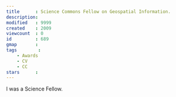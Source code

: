 ```yaml
---
title      : Science Commons Fellow on Geospatial Information.
description: 
modified   : 9999
created    : 2009
viewcount  : 0
id         : 689
gmap       : 
tags        :
    - Awards
    - CV
    - CC
stars      : 
---
```


I was a Science Fellow.
